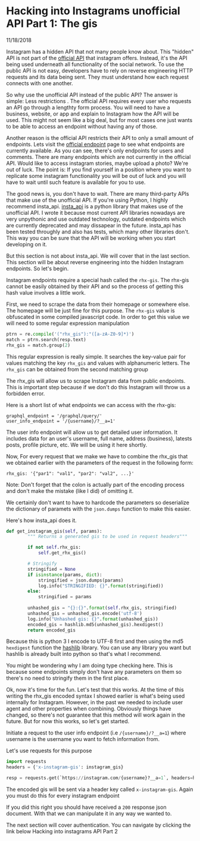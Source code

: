 # Hacking into Instagrams unofficial API Part 1: The gis
11/18/2018



Instagram has a hidden API that not many people know about. This "hidden" API is not part of the [official API] that instagram offers. Instead, it's the API being used underneath all functionality of the social network. To use the public API is not easy, developers have to rely on reverse engineering HTTP requests and its data being sent. They must understand how each request connects with one another.

So why use the unofficial API instead of the public API? The answer is simple: Less restrictions . The official API requires every user who requests an API go through a lengthty form process. You will need to have a business, website, or app and explain to Instagram how the API will be used. This might not seem like a big deal, but for most cases one just wants to be able to access an endpoint without having any of those.

Another reason is the official API restricts their API to only a small amount of endpoints. Lets visit the [official endpoint] page to see what endpoints are currently available. As you can see, there's only endpoints for users and comments. There are many endpoints which are not currently in the official API. Would like to access instagram stories, maybe upload a photo? We're out of luck. The point is: If you find yourself in a position where you want to replicate some instagram functionality you will be out of luck and you will have to wait until such feature is available for you to use.

The good news is, you don't have to wait. There are many third-party APIs that make use of the unofficial API. If you're using Python, I highly recommend insta_api. [insta_api] is a python library that makes use of the unofficial API. I wrote it because most current API libraries nowadays are very unpythonic and use outdated technology, outdated endpoints which are currently deprecated and may dissapear in the future. insta_api has been tested throughly and also has tests, which many other libraries don't. This way you can be sure that the API will be working when you start developing on it.

But this section is not about insta_api. We will cover that in the last section. This section will be about reverse engineering into the hidden Instagram endpoints. So let's begin.

Instagram endpoints require a special hash called the `rhx-gis`. The rhx-gis cannot be easily obtained by their API and so the process of getting this hash value involves a little work.

First, we need to scrape the data from their homepage or somewhere else. The homepage will be just fine for this purpose. The `rhx-gis` value is obfuscated in some compiled javascript code. In order to get this value we will need to some regular expression manipulation
```python
ptrn = re.compile('("rhx_gis"):"([a-zA-Z0-9]*)')
match = ptrn.search(resp.text)
rhx_gis = match.group(2)
```
This regular expression is really simple. It searches the key-value pair for values matching the key `rhx_gis` and values with alphanumeric letters. The `rhx_gis` can be obtained from the second matching group

The rhx_gis will allow us to scrape Instagram data from public endpoints. This is important step because if we don't do this Instagram will throw us a forbidden error.

Here is a short list of what endpoints we can access with the rhx-gis:
```
graphql_endpoint = '/graphql/query/'
user_info_endpoint = '/{username}/?__a=1'
```
The user info endpoint will allow us to get detailed user information. It includes data for an user's username, full name, address (business), latests posts, profile picture, etc. We will be using it here shortly.

Now, For every request that we make we have to combine the rhx_gis that we obtained earlier with the parameters of the request in the following form:
```
rhx_gis: '{"par1": "val1", "par2": "val2", ...}'
```
Note: Don't forget that the colon is actually part of the encoding process and don't make the mistake (like I did) of omitting it.

We certainly don't want to have to hardcode the parameters so deserialize the dictionary of paramets with the `json.dumps` function to make this easier.

Here's how insta_api does it.
```python
def get_instagram_gis(self, params):
        """ Returns a generated gis to be used in request headers"""

        if not self.rhx_gis:
            self.get_rhx_gis()

        # Stringify
        stringified = None
        if isinstance(params, dict):
            stringified = json.dumps(params)
            log.info("STRINGIFIED: {}".format(stringified))
        else:
            stringified = params
            
        unhashed_gis = "{}:{}".format(self.rhx_gis, stringified)
        unhashed_gis = unhashed_gis.encode('utf-8')
        log.info("Unhashed gis: {}".format(unhashed_gis))
        encoded_gis = hashlib.md5(unhashed_gis).hexdigest()
        return encoded_gis
```
Because this is python 3 I encode to UTF-8 first and then using the md5 `hexdigest` function the [hashlib] library. You can use any library you want but hashlib is already built into python so that's what I recommend.

You might be wondering why I am doing type checking here. This is because some endpoints simply don't have any parameters on them so there's no need to stringify them in the first place.

Ok, now it's time for the fun. Let's test that this works. At the time of this writing the rhx_gis encoded syntax I showed earlier is what's being used internally for Instagram. However, in the past we needed to include user agent and other properties when combining. Obviously things have changed, so there's not guarantee that this method will work again in the future. But for now this works, so let's get started.

Initiate a request to the user info endpoint (i.e `/{username}/?__a=1`) where username is the username you want to fetch information from.

Let's use requests for this purpose
```python
import requests
headers = {'x-instagram-gis': instagram_gis}

resp = requests.get(`https://instagram.com/{username}?__a=1`, headers=headers)
```
The encoded gis will be sent via a header key called `x-instagram-gis`. Again you must do this for every instagram endpoint

If you did this right you should have received a `200` response json document. With that we can manipulate it in any way we wanted to.

The next section will cover authentication. You can navigate by clicking the link below
Hacking into instagrams API Part 2

[official API]: <https://www.instagram.com/developer/>
[official endpoint]: <https://www.instagram.com/developer/endpoints>
[insta_api]: <https://github.com/orlandodiaz/insta_api>
[hashlib]: <https://docs.python.org/3/library/hashlib.html>